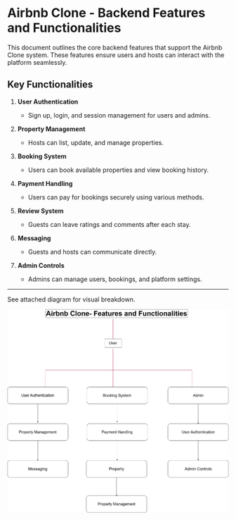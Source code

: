 # Airbnb Clone - Backend Features and Functionalities

This document outlines the core backend features that support the Airbnb Clone system. These features ensure users and hosts can interact with the platform seamlessly.

## Key Functionalities

1. **User Authentication**
   - Sign up, login, and session management for users and admins.

2. **Property Management**
   - Hosts can list, update, and manage properties.

3. **Booking System**
   - Users can book available properties and view booking history.

4. **Payment Handling**
   - Users can pay for bookings securely using various methods.

5. **Review System**
   - Guests can leave ratings and comments after each stay.

6. **Messaging**
   - Guests and hosts can communicate directly.

7. **Admin Controls**
   - Admins can manage users, bookings, and platform settings.

---

See attached diagram for visual breakdown.

![Airbnb Features Diagram](./airbnb-features.png)
